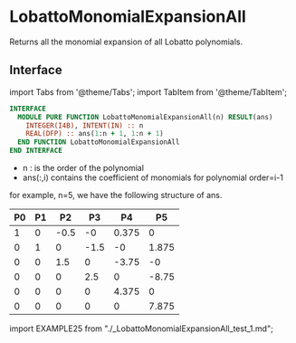 # LobattoMonomialExpansionAll

Returns all the monomial expansion of all Lobatto polynomials.

## Interface

import Tabs from '@theme/Tabs';
import TabItem from '@theme/TabItem';

<Tabs>
<TabItem value="interface" label="܀ Interface" default>

```fortran
INTERFACE
  MODULE PURE FUNCTION LobattoMonomialExpansionAll(n) RESULT(ans)
    INTEGER(I4B), INTENT(IN) :: n
    REAL(DFP) :: ans(1:n + 1, 1:n + 1)
  END FUNCTION LobattoMonomialExpansionAll
END INTERFACE
```

- n : is the order of the polynomial
- ans(:,i) contains the coefficient of monomials for polynomial order=i-1

 for example, n=5, we have the following structure of ans.

 | P0 | P1 | P2   | P3   | P4    | P5    |
 |----|----|------|------|-------|-------|
 | 1  | 0  | -0.5 | -0   | 0.375 | 0     |
 | 0  | 1  | 0    | -1.5 | -0    | 1.875 |
 | 0  | 0  | 1.5  | 0    | -3.75 | -0    |
 | 0  | 0  | 0    | 2.5  | 0     | -8.75 |
 | 0  | 0  | 0    | 0    | 4.375 | 0     |
 | 0  | 0  | 0    | 0    | 0     | 7.875 |

</TabItem>

<TabItem value="example" label="️܀ See example">

import EXAMPLE25 from "./_LobattoMonomialExpansionAll_test_1.md";

<EXAMPLE25 />

</TabItem>

<TabItem value="close" label="↢ ">

</TabItem>
</Tabs>
